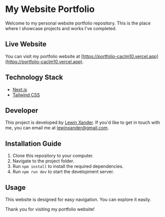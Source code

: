 # My Website Portfolio

Welcome to my personal website portfolio repository. This is the place where I showcase projects and works I've completed.

## Live Website

You can visit my portfolio website at [https://portfolio-caclm10.vercel.app](https://portfolio-caclm10.vercel.app).

## Technology Stack

- [Next.js](https://nextjs.org)
- [Tailwind CSS](https://tailwindcss.com)

## Developer

This project is developed by [Lewin Xander](https://portfolio-caclm10.vercel.app). If you'd like to get in touch with me, you can email me at [lewinxander@gmail.com](mailto:youremail@gmail.com).

## Installation Guide

1. Clone this repository to your computer.
2. Navigate to the project folder.
3. Run `npm install` to install the required dependencies.
4. Run `npm run dev` to start the development server.

## Usage

This website is designed for easy navigation. You can explore it easily.

Thank you for visiting my portfolio website!
